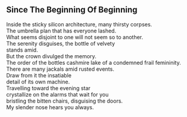Since The Beginning Of Beginning
--------------------------------
Inside the sticky silicon architecture, many thirsty corpses.  
The umbrella plan that has everyone lashed.  
What seems disjoint to one will not seem so to another.  
The serenity disguises, the bottle of velvety  
stands amid.  
But the crown divulged the memory.  
The order of the bottles cashmire lake of a condemned frail femininity.  
There are many jackals amid rusted events.  
Draw from it the insatiable  
detail of its own machine.  
Travelling toward the evening star  
crystallize on the alarms that wait for you  
bristling the bitten chairs, disguising the doors.  
My slender nose hears you always.  
